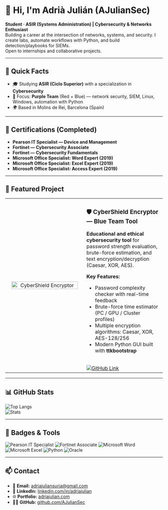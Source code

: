 # 👋 Hi, I'm Adrià Julián (AJulianSec)

**Student · ASIR (Systems Administration) | Cybersecurity & Networks Enthusiast**  
Building a career at the intersection of networks, systems, and security. I create labs, automate workflows with Python, and build detection/playbooks for SIEMs.  
Open to internships and collaborative projects.

---

## 🎯 Quick Facts
- 🎓 Studying **ASIR (Ciclo Superior)** with a specialization in **Cybersecurity**  
- 🧠 Focus: **Purple Team** (Red + Blue) — network security, SIEM, Linux, Windows, automation with Python  
- 🌍 Based in Molins de Rei, Barcelona (Spain)

---

## 🏅 Certifications (Completed)
- **Pearson IT Specialist — Device and Management**  
- **Fortinet — Cybersecurity Associate**  
- **Fortinet — Cybersecurity Fundamentals**  
- **Microsoft Office Specialist: Word Expert (2019)**  
- **Microsoft Office Specialist: Excel Expert (2019)**  
- **Microsoft Office Specialist: Access Expert (2019)**

---

## 🚀 Featured Project

<table>
<tr>
<td align="center" width="50%">
<img src="https://raw.githubusercontent.com/AJulianSec/CyberShield-BlueTeam-Tool/main/assets/cybershield_encryptor.png" width="95%" alt="CyberShield Encryptor">
</td>
<td width="50%" valign="top">

### 🛡️ CyberShield Encryptor — Blue Team Tool
**Educational and ethical cybersecurity tool** for password strength evaluation, brute-force estimation, and text encryption/decryption (Caesar, XOR, AES).  

**Key Features:**
- Password complexity checker with real-time feedback  
- Brute-force time estimator (PC / GPU / Cluster profiles)  
- Multiple encryption algorithms: Caesar, XOR, AES-128/256  
- Modern Python GUI built with **ttkbootstrap**

<br>

<a href="https://github.com/AJulianSec/CyberShield-BlueTeam-Tool" target="_blank">
  <img src="https://img.shields.io/badge/View%20on%20GitHub-0078D4?style=for-the-badge&logo=github&logoColor=white" alt="GitHub Link">
</a>

</td>
</tr>
</table>

---

## 📊 GitHub Stats

![Top Langs](https://github-readme-stats.vercel.app/api/top-langs/?username=AJulianSec&layout=compact&theme=tokyonight)  
![Stats](https://github-readme-stats.vercel.app/api?username=AJulianSec&show_icons=true&count_private=true&theme=tokyonight)

---

## 🧩 Badges & Tools

![Pearson IT Specialist](https://img.shields.io/badge/Pearson-IT%20Specialist-blue?style=flat-square&logo=pearson)
![Fortinet Associate](https://img.shields.io/badge/Fortinet-Cybersecurity%20Associate-red?style=flat-square&logo=fortinet)
![Microsoft Word](https://img.shields.io/badge/Microsoft-Word%20Expert-blue?style=flat-square&logo=microsoft-word)
![Microsoft Excel](https://img.shields.io/badge/Microsoft-Excel%20Expert-green?style=flat-square&logo=microsoft-excel)
![Python](https://img.shields.io/badge/Python-Scripting-blue?style=flat-square&logo=python)
![Oracle](https://img.shields.io/badge/Oracle-Database-red?style=flat-square&logo=oracle)

---

## 📫 Contact

- 📧 **Email:** [adriajuliansuria@gmail.com](mailto:adriajuliansuria@gmail.com)  
- 💼 **LinkedIn:** [linkedin.com/in/adriajulian](https://www.linkedin.com/in/adriajulian/)  
- 🌐 **Portfolio:** [adriajulian.com](http://adriajulian.com/)  
- 🧑‍💻 **GitHub:** [github.com/AJulianSec](https://github.com/AJulianSec)



